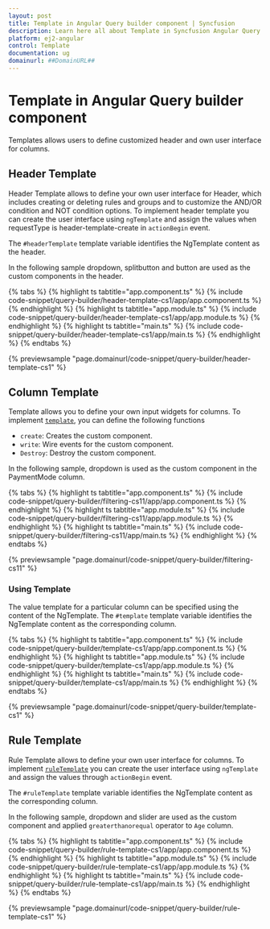 ```yaml
---
layout: post
title: Template in Angular Query builder component | Syncfusion
description: Learn here all about Template in Syncfusion Angular Query builder component of Syncfusion Essential JS 2 and more.
platform: ej2-angular
control: Template 
documentation: ug
domainurl: ##DomainURL##
---
```


# Template in Angular Query builder component

Templates allows users to define customized header and own user interface for columns.

## Header Template

Header Template allows to define your own user interface for Header, which includes creating or deleting rules and groups and to customize the AND/OR condition and NOT condition options. To implement header template you can create the user interface using `ngTemplate` and  assign the values when requestType is header-template-create in `actionBegin` event.

The `#headerTemplate` template variable identifies the NgTemplate content as the header.

In the following sample dropdown, splitbutton and button are used as the custom components in the header.

{% tabs %}
{% highlight ts tabtitle="app.component.ts" %}
{% include code-snippet/query-builder/header-template-cs1/app/app.component.ts %}
{% endhighlight %}
{% highlight ts tabtitle="app.module.ts" %}
{% include code-snippet/query-builder/header-template-cs1/app/app.module.ts %}
{% endhighlight %}
{% highlight ts tabtitle="main.ts" %}
{% include code-snippet/query-builder/header-template-cs1/app/main.ts %}
{% endhighlight %}
{% endtabs %}
  
{% previewsample "page.domainurl/code-snippet/query-builder/header-template-cs1" %}

## Column Template

Template allows you to define your own input widgets for columns. To implement [`template`](https://ej2.syncfusion.com/angular/documentation/api/query-builder/columnsModel/#template), you can define the following functions

* `create`: Creates the custom component.
* `write`: Wire events for the custom component.
* `Destroy`:  Destroy the custom component.

In the following sample, dropdown is used as the custom component in the PaymentMode column.

{% tabs %}
{% highlight ts tabtitle="app.component.ts" %}
{% include code-snippet/query-builder/filtering-cs11/app/app.component.ts %}
{% endhighlight %}
{% highlight ts tabtitle="app.module.ts" %}
{% include code-snippet/query-builder/filtering-cs11/app/app.module.ts %}
{% endhighlight %}
{% highlight ts tabtitle="main.ts" %}
{% include code-snippet/query-builder/filtering-cs11/app/main.ts %}
{% endhighlight %}
{% endtabs %}
  
{% previewsample "page.domainurl/code-snippet/query-builder/filtering-cs11" %}

### Using Template

The value template for a particular column can be specified using the content of the NgTemplate. The `#template` template variable identifies the NgTemplate content as the corresponding column.

{% tabs %}
{% highlight ts tabtitle="app.component.ts" %}
{% include code-snippet/query-builder/template-cs1/app/app.component.ts %}
{% endhighlight %}
{% highlight ts tabtitle="app.module.ts" %}
{% include code-snippet/query-builder/template-cs1/app/app.module.ts %}
{% endhighlight %}
{% highlight ts tabtitle="main.ts" %}
{% include code-snippet/query-builder/template-cs1/app/main.ts %}
{% endhighlight %}
{% endtabs %}
  
{% previewsample "page.domainurl/code-snippet/query-builder/template-cs1" %}

## Rule Template

Rule Template allows to define your own user interface for columns. To implement [`ruleTemplate`](https://ej2.syncfusion.com/angular/documentation/api/query-builder/columnsModel/#ruleTemplate) you can create the user interface using `ngTemplate` and assign the values through `actionBegin` event.

The `#ruleTemplate` template variable identifies the NgTemplate content as the corresponding column.

In the following sample, dropdown and slider are used as the custom component and applied `greaterthanorequal` operator to `Age` column.

{% tabs %}
{% highlight ts tabtitle="app.component.ts" %}
{% include code-snippet/query-builder/rule-template-cs1/app/app.component.ts %}
{% endhighlight %}
{% highlight ts tabtitle="app.module.ts" %}
{% include code-snippet/query-builder/rule-template-cs1/app/app.module.ts %}
{% endhighlight %}
{% highlight ts tabtitle="main.ts" %}
{% include code-snippet/query-builder/rule-template-cs1/app/main.ts %}
{% endhighlight %}
{% endtabs %}
  
{% previewsample "page.domainurl/code-snippet/query-builder/rule-template-cs1" %}
